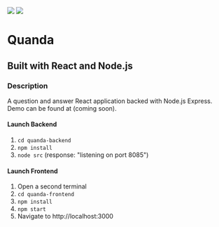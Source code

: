 ![](https://github.com/Lylio/image-repo/blob/master/logos/react.png?raw=true)
![](https://github.com/Lylio/image-repo/blob/master/logos/nodejs.png?raw=true)
# Quanda
## Built with React and Node.js

### Description
A question and answer React application backed with Node.js Express. Demo can be found at (coming soon).

#### Launch Backend
1. `cd quanda-backend`
2. `npm install`
3. `node src` (response: "listening on port 8085")

#### Launch Frontend
1. Open a second terminal
2. `cd quanda-frontend`
3. `npm install`
4. `npm start`
5. Navigate to http://localhost:3000



